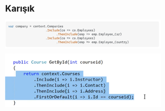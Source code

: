 # Karışık

![](../../../.gitbook/assets/thenInclude.png)

![](<../../../.gitbook/assets/image (7).png>)
